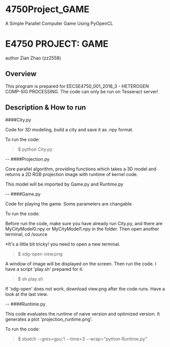 # 4750Project_GAME
A Simple Parallel Computer Game Using PyOpenCL

# E4750 PROJECT: GAME
author Zian Zhao (zz2558)
## Overview
This program is prepared for EECSE4750_001_2018_3 - HETEROGEN COMP-SIG PROCESSING. The code can only be run on Tesseract server!

## Description & How to run
####City.py

Code for 3D modeling, build a city and save it as .npy format.

To run the code:
> $ python City.py

--
####Projection.py

Core parallel algorithm, providing functions which takes a 3D model and returns a 2D RGB projection image with runtime of kernel code.

This model will be imported by Game.py and Runtime.py

--
####Game.py

Code for playing the game. Some parameters are changable.

To run the code:

Before run the code, make sure you have already run City.py, and there are MyCityModel0.npy or MyCityModel1.npy in the folder. Then open another terminal, cd /source

*It's a little bit tricky! you need to open a new terminal.
> $ xdg-open view.png

A window of image will be displayed on the screen. Then run the code. I have a script 'play.sh' prepared for it.
> $ sh play.sh

If 'xdg-open' does not work, download view.png after the code runs. Have a look at the last view.

--
####Runtime.py

This code evaluates the runtime of naive version and optimized version. It generates a plot 'projection_runtime.png'.

To run the code:

> $ sbatch --gres=gpu:1 --time=3 --wrap="python Runtime.py"
